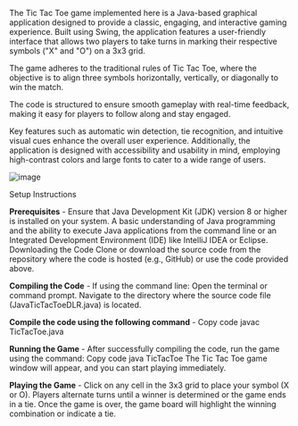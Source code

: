 The Tic Tac Toe game implemented here is a Java-based graphical application designed to provide a classic, engaging, and interactive gaming experience. Built using Swing, the application features a user-friendly interface that allows two players to take turns in marking their respective symbols ("X" and "O") on a 3x3 grid. 

The game adheres to the traditional rules of Tic Tac Toe, where the objective is to align three symbols horizontally, vertically, or diagonally to win the match.

The code is structured to ensure smooth gameplay with real-time feedback, making it easy for players to follow along and stay engaged.

Key features such as automatic win detection, tie recognition, and intuitive visual cues enhance the overall user experience. Additionally, the application is designed with accessibility and usability in mind, employing high-contrast colors and large fonts to cater to a wide range of users.


![image](https://github.com/user-attachments/assets/0ec21149-9cc8-4aaa-88a6-511787268e49)

Setup Instructions

**Prerequisites** -
Ensure that Java Development Kit (JDK) version 8 or higher is installed on your system.
A basic understanding of Java programming and the ability to execute Java applications from the command line or an Integrated Development Environment (IDE) like IntelliJ IDEA or Eclipse.
Downloading the Code
Clone or download the source code from the repository where the code is hosted (e.g., GitHub) or use the code provided above.

**Compiling the Code** -
If using the command line:
Open the terminal or command prompt.
Navigate to the directory where the source code file (JavaTicTacToeDLR.java) is located.

**Compile the code using the following command** -
Copy code javac TicTacToe.java

**Running the Game** -
After successfully compiling the code, run the game using the command:
Copy code java TicTacToe
The Tic Tac Toe game window will appear, and you can start playing immediately.

**Playing the Game** -
Click on any cell in the 3x3 grid to place your symbol (X or O). Players alternate turns until a winner is determined or the game ends in a tie.
Once the game is over, the game board will highlight the winning combination or indicate a tie.
